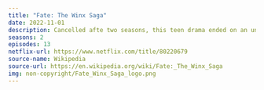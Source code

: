 ```yaml
---
title: "Fate: The Winx Saga"
date: 2022-11-01
description: Cancelled afte two seasons, this teen drama ended on an unresolved cliffhanger. 
seasons: 2
episodes: 13
netflix-url: https://www.netflix.com/title/80220679
source-name: Wikipedia  
source-url: https://en.wikipedia.org/wiki/Fate:_The_Winx_Saga
img: non-copyright/Fate_Winx_Saga_logo.png
---
```



